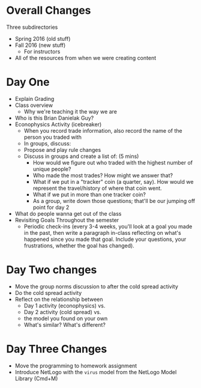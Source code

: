 # Overall Changes

Three subdirectories
- Spring 2016 (old stuff)
- Fall 2016 (new stuff)
  - For instructors
- All of the resources from when we were creating content

# Day One

- Explain Grading
- Class overview
  - Why we're teaching it the way we are
- Who is this Brian Danielak Guy?
- Econophysics Activity (icebreaker)
  - When you record trade information, also record the name of the person you traded with
  - In groups, discuss:
  - Propose and play rule changes
  - Discuss in groups and create a list of: (5 mins)
    - How would we figure out who traded with the highest number of unique people?
    - Who made the most trades? How might we answer that?
    - What if we put in a "tracker" coin (a quarter, say). How would we represent the travel/history of where that coin went.
    - What if we put in more than one tracker coin?
    - As a group, write down those questions; that'll be our jumping off point for day 2
- What do people wanna get out of the class
- Revisiting Goals Throughout the semester
  - Periodic check-ins (every 3-4 weeks, you'll look at a goal you made in the past, then write a paragraph in-class reflecting on what's happened since you made that goal. Include your questions, your frustrations, whether the goal has changed).

# Day Two changes
- Move the group norms discussion to after the cold spread activity
- Do the cold spread activity
- Reflect on the relationship between
  - Day 1 activity (econophysics) vs.
  - Day 2 activity (cold spread) vs.
  - the model you found on your own
  - What's similar? What's different?

# Day Three Changes

- Move the programming to homework assignment
- Introduce NetLogo with the `virus` model from the NetLogo Model Library (Cmd+M)
